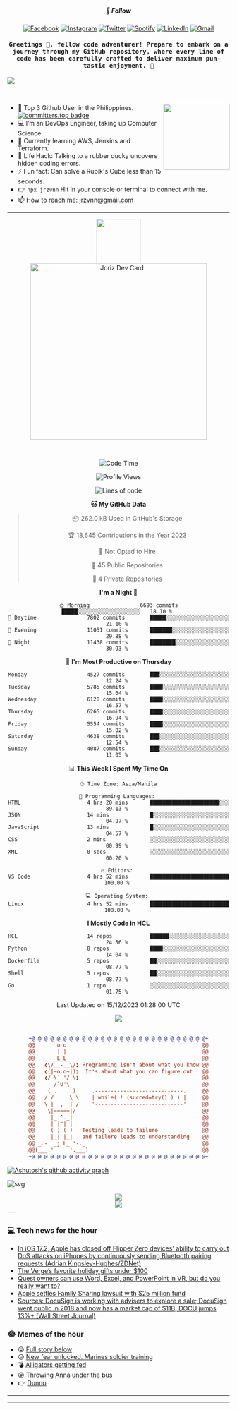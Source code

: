 <h5 align="center">💬 Follow</h5>
<div align="center">

[![Facebook](https://img.shields.io/badge/Facebook-%231877F2.svg?style=for-the-badge&logo=Facebook&logoColor=white)](https://www.facebook.com/Horisyo/)
[![Instagram](https://img.shields.io/badge/Instagram-%23E4405F.svg?style=for-the-badge&logo=Instagram&logoColor=white)](https://www.instagram.com/jrzvnn_/)
[![Twitter](https://img.shields.io/badge/Twitter-%231DA1F2.svg?style=for-the-badge&logo=Twitter&logoColor=white)](https://twitter.com/jrz_studies)
[![Spotify](https://img.shields.io/badge/Spotify-%231ED760.svg?style=for-the-badge&logo=Spotify&logoColor=white)](https://open.spotify.com/user/217td4qrc6mzqjodfalmzjpdi?si=b93099b9078c4ccb)
[![LinkedIn](https://img.shields.io/badge/LinkedIn-%230077B5.svg?style=for-the-badge&logo=LinkedIn&logoColor=white)](https://www.linkedin.com/in/jrz-vnn/)
[![Gmail](https://img.shields.io/badge/Gmail-D14836?style=for-the-badge&logo=gmail&logoColor=white)](mailto:jrzvnn@gmail.com)

</div>
<h4 align="center"><samp>Greetings 👋, fellow code adventurer! Prepare to embark on a journey through my GitHub repository, where every line of code has been carefully crafted to deliver maximum pun-tastic enjoyment. 🚀 </samp></h4>

<!--horizontal divider(gradiant)-->
<img src="https://user-images.githubusercontent.com/73097560/115834477-dbab4500-a447-11eb-908a-139a6edaec5c.gif">

&nbsp; 

<img align='right' src='https://github.com/Rishit-dagli/Rishit-dagli/blob/master/images/octocat-anime.gif' width='150"'>

- 🚀 Top 3 Github User in the Philipppines. [![committers.top badge](https://user-badge.committers.top/philippines/jrzvnn.svg)](https://user-badge.committers.top/philippines/USERNAME)
- 💻 I’m an DevOps Engineer, taking up Computer Science.
- 🤖 Currently learning AWS, Jenkins and Terraform.
- 🎯 Life Hack: Talking to a rubber ducky uncovers hidden coding errors.
- ⚡ Fun fact: Can solve a Rubik's Cube less than 15 seconds.
- 👉 `npx jrzvnn` Hit in your console or terminal to connect with me.
- 📫 How to reach me: jrzvnn@gmail.com

---

<!--🖼️OCTOCAT-->
<p align="center">

<img src="https://media.giphy.com/media/IP7sarl7C5lSFCw9rG/giphy.gif"  width="100px" height="100px">
<br />
<a href="https://app.daily.dev/jorizvillanueva"><img src="https://github.com/jrzvnn/jrzvnn/blob/main/devcard.svg" width="400" alt="Joriz Dev Card"/></a>
</p>

<br />
<div align="center">

<!--START_SECTION:waka-->
![Code Time](http://img.shields.io/badge/Code%20Time-230%20hrs%2029%20mins-blue)

![Profile Views](http://img.shields.io/badge/Profile%20Views-72-blue)

![Lines of code](https://img.shields.io/badge/From%20Hello%20World%20I%27ve%20Written-1.6%20million%20lines%20of%20code-blue)

**🐱 My GitHub Data** 

> 📦 262.0 kB Used in GitHub's Storage 
 > 
> 🏆 18,645 Contributions in the Year 2023
 > 
> 🚫 Not Opted to Hire
 > 
> 📜 45 Public Repositories 
 > 
> 🔑 4 Private Repositories 
 > 
**I'm a Night 🦉** 

```text
🌞 Morning                6693 commits        █████░░░░░░░░░░░░░░░░░░░░   18.10 % 
🌆 Daytime                7802 commits        █████░░░░░░░░░░░░░░░░░░░░   21.10 % 
🌃 Evening                11051 commits       ███████░░░░░░░░░░░░░░░░░░   29.88 % 
🌙 Night                  11438 commits       ████████░░░░░░░░░░░░░░░░░   30.93 % 
```
📅 **I'm Most Productive on Thursday** 

```text
Monday                   4527 commits        ███░░░░░░░░░░░░░░░░░░░░░░   12.24 % 
Tuesday                  5785 commits        ████░░░░░░░░░░░░░░░░░░░░░   15.64 % 
Wednesday                6128 commits        ████░░░░░░░░░░░░░░░░░░░░░   16.57 % 
Thursday                 6265 commits        ████░░░░░░░░░░░░░░░░░░░░░   16.94 % 
Friday                   5554 commits        ████░░░░░░░░░░░░░░░░░░░░░   15.02 % 
Saturday                 4638 commits        ███░░░░░░░░░░░░░░░░░░░░░░   12.54 % 
Sunday                   4087 commits        ███░░░░░░░░░░░░░░░░░░░░░░   11.05 % 
```


📊 **This Week I Spent My Time On** 

```text
🕑︎ Time Zone: Asia/Manila

💬 Programming Languages: 
HTML                     4 hrs 20 mins       ██████████████████████░░░   89.13 % 
JSON                     14 mins             █░░░░░░░░░░░░░░░░░░░░░░░░   04.97 % 
JavaScript               13 mins             █░░░░░░░░░░░░░░░░░░░░░░░░   04.57 % 
CSS                      2 mins              ░░░░░░░░░░░░░░░░░░░░░░░░░   00.99 % 
XML                      0 secs              ░░░░░░░░░░░░░░░░░░░░░░░░░   00.20 % 

🔥 Editors: 
VS Code                  4 hrs 52 mins       █████████████████████████   100.00 % 

💻 Operating System: 
Linux                    4 hrs 52 mins       █████████████████████████   100.00 % 
```

**I Mostly Code in HCL** 

```text
HCL                      14 repos            ██████░░░░░░░░░░░░░░░░░░░   24.56 % 
Python                   8 repos             ████░░░░░░░░░░░░░░░░░░░░░   14.04 % 
Dockerfile               5 repos             ██░░░░░░░░░░░░░░░░░░░░░░░   08.77 % 
Shell                    5 repos             ██░░░░░░░░░░░░░░░░░░░░░░░   08.77 % 
Go                       1 repo              ░░░░░░░░░░░░░░░░░░░░░░░░░   01.75 % 
```




 Last Updated on 15/12/2023 01:28:00 UTC
<!--END_SECTION:waka-->

<img src="https://wakatime.com/share/@jrzvnn/70a4618c-7cd9-4016-b7b9-eabe75c837ee.svg">

<br />
<br />

```diff
+@ @ @ @ @ @ @ @ @ @ @ @ @ @ @ @ @ @ @ @ @ @ @ @ @ @ @ @+
@@       o o                                           @@
@@       | |                                           @@
@@      _L_L_                                          @@
@@   ❮\/__-__\/❯ Programming isn't about what you know @@
@@   ❮(|~o.o~|)❯  It's about what you can figure out   @@
@@   ❮/ \`-'/ \❯                                       @@
@@     _/`U'\_                                         @@
@@    ( .   . )     .----------------------------.     @@
@@   / /     \ \    | while( ! (succed=try() ) ) |     @@
@@   \ |  ,  | /    '----------------------------'     @@
@@    \|=====|/                                        @@
@@     |_.^._|                                         @@
@@     | |"| |                                         @@
@@     ( ) ( )   Testing leads to failure              @@
@@     |_| |_|   and failure leads to understanding    @@
@@ _.-' _j L_ '-._                                     @@
@@(___.'     '.___)                                    @@
+@ @ @ @ @ @ @ @ @ @ @ @ @ @ @ @ @ @ @ @ @ @ @ @ @ @ @ @+

```

</div>




[![Ashutosh's github activity graph](https://github-readme-activity-graph.vercel.app/graph?username=jrzvnn&theme=github-compact)](https://github.com/ashutosh00710/github-readme-activity-graph)


![svg](profile-3d-contrib/profile-night-green.svg)

<div align="center">
<img src="https://github.com/jrzvnn/jrzvnn/blob/output/github-snake-dark.svg">
</div>

<div align=center>
<img align=center src=https://metrics.lecoq.io/jrzvnn?template=classic&isocalendar=1&languages=1&achievements=1&base=header%2C%20activity%2C%20community%2C%20repositories%2C%20metadata&base.indepth=false&base.hireable=false&base.skip=false&isocalendar=false&isocalendar.duration=full-year&languages=false&languages.limit=8&languages.threshold=0%25&languages.other=false&languages.colors=github&languages.sections=most-used&languages.indepth=false&languages.analysis.timeout=15&languages.analysis.timeout.repositories=7.5&languages.categories=markup%2C%20programming&languages.recent.categories=markup%2C%20programming&languages.recent.load=300&languages.recent.days=14&achievements=false&achievements.threshold=C&achievements.secrets=true&achievements.display=detailed&achievements.limit=0&config.timezone=Asia%2FManila)
</div>
<div align="left">
---

### 💻 Tech news for the hour

<!-- TECH:START -->
 - [In iOS 17.2, Apple has closed off Flipper Zero devices&#39; ability to carry out DoS attacks on iPhones by continuously sending Bluetooth pairing requests &lpar;Adrian Kingsley-Hughes/ZDNet&rpar;](http://www.techmeme.com/231215/p18#a231215p18)
 - [The Verge’s favorite holiday gifts under $100](https://www.theverge.com/23951136/gifts-under-100-best-cheap-tech-ideas-2023-budget)
 - [Quest owners can use Word, Excel, and PowerPoint in VR, but do you really want to?](https://www.theverge.com/2023/12/15/24003037/microsoft-word-excel-powerpoint-meta-quest-vr)
 - [Apple settles Family Sharing lawsuit with $25 million fund](https://appleinsider.com/articles/23/12/15/apple-settles-family-sharing-lawsuit-with-25-million-fund?utm_medium=rss)
 - [Sources: DocuSign is working with advisers to explore a sale; DocuSign went public in 2018 and now has a market cap of $11B; DOCU jumps 13%+ &lpar;Wall Street Journal&rpar;](http://www.techmeme.com/231215/p17#a231215p17)<!-- TECH:END -->

### 😂 Memes of the hour

<!-- MEMES:START -->
 - 😝 [Full story below](http://9gag.com/gag/arm7nEd)
 - 😝 [New fear unlocked. Marines soldier training](http://9gag.com/gag/agozgpK)
 - 💣 [Alligators getting fed](http://9gag.com/gag/a1P37b6)
 - 😝 [Throwing Anna under the bus](http://9gag.com/gag/aVbyb1O)
 - 👉 [Dunno](http://9gag.com/gag/avQKQeM)<!-- MEMES:END -->

---

---
